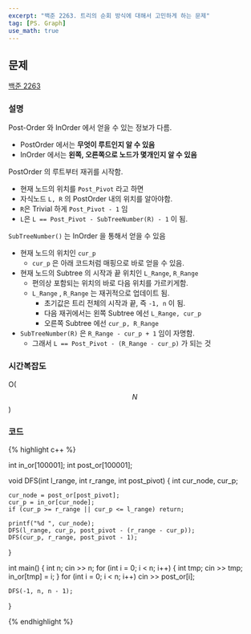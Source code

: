 ```yaml
---
excerpt: "백준 2263. 트리의 순회 방식에 대해서 고민하게 하는 문제"
tag: [PS. Graph]
use_math: true
---
```


## 문제

[백준 2263](https://www.acmicpc.net/problem/2263)


### 설명

Post-Order 와 InOrder 에서 얻을 수 있는 정보가 다름.
+ PostOrder 에서는 __무엇이 루트인지 알 수 있음__
+ InOrder 에서는 __왼쪽, 오른쪽으로 노드가 몇개인지 알 수 있음__

PostOrder 의 루트부터 재귀를 시작함.
+ 현재 노드의 위치를 ```Post_Pivot``` 라고 하면
+ 자식노드 ```L, R``` 의 PostOrder 내의 위치를 알아야함.
+ ```R```은 Trivial 하게 ```Post_Pivot - 1``` 임
+ ```L```은 ```L == Post_Pivot - SubTreeNumber(R) - 1``` 이 됨.

```SubTreeNumber()``` 는 InOrder 을 통해서 얻을 수 있음
+ 현재 노드의 위치인 ```cur_p``` 
  + ```cur_p``` 은 아래 코드처럼 매핑으로 바로 얻을 수 있음.
+ 현재 노드의 Subtree 의 시작과 끝 위치인 ```L_Range```, ```R_Range```
  + 편의상 포함되는 위치의 바로 다음 위치를 가르키게함.
  + ```L_Range``` , ```R_Range``` 는 재귀적으로 업데이트 됨.
    + 초기값은 트리 전체의 시작과 끝, 즉 ```-1, n``` 이 됨.
    + 다음 재귀에서는 왼쪽 Subtree 에선 ```L_Range, cur_p```
    + 오른쪽 Subtree 에선 ```cur_p, R_Range```
+ ```SubTreeNumber(R)``` 은 ```R_Range - cur_p + 1``` 임이 자명함.
  + 그래서 ```L == Post_Pivot - (R_Range - cur_p)``` 가 되는 것





### 시간복잡도

O($$N$$)



### 코드

{% highlight c++ %}

int in_or[100001];
int post_or[100001];

void DFS(int l_range, int r_range, int post_pivot)
{
	int cur_node, cur_p;

	cur_node = post_or[post_pivot];
	cur_p = in_or[cur_node];
	if (cur_p >= r_range || cur_p <= l_range) return;
	
	printf("%d ", cur_node);
	DFS(l_range, cur_p, post_pivot - (r_range - cur_p));
	DFS(cur_p, r_range, post_pivot - 1);
}

int main()
{
	int n;
	cin >> n;
	for (int i = 0; i < n; i++)
	{
		int tmp;
		cin >> tmp;
		in_or[tmp] = i;
	}
	for (int i = 0; i < n; i++)
		cin >> post_or[i];

	DFS(-1, n, n - 1);
}

{% endhighlight %}

